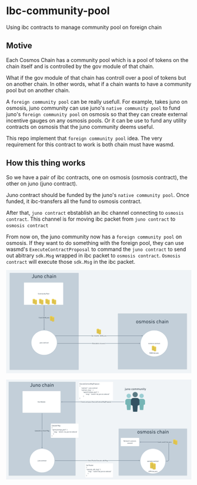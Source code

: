 # Ibc-community-pool
Using ibc contracts to manage community pool on foreign chain

## Motive
Each Cosmos Chain has a community pool which is a pool of tokens on the chain itself and is controlled by the gov module of that chain.

What if the gov module of that chain has controll over a pool of tokens but on another chain. In other words, what if a chain wants to have a community pool but on another chain. 

A `foreign community pool` can be really usefull. For example, takes juno on osmosis, juno community can use juno's `native community pool` to fund juno's `foreign community pool` on osmosis so that they can create external incentive gauges on any osmosis pools. Or it can be use to fund any utility contracts on osmosis that the juno community deems useful.

This repo implement that `foreign community pool` idea. The very requirement for this contract to work is both chain must have wasmd.

## How this thing works
So we have a pair of ibc contracts, one on osmosis (osmosis contract), the other on juno (juno contract).

Juno contract should be funded by the juno's `native community pool`. Once funded, it ibc-transfers all the fund to osmosis contract.

After that, `juno contract` ebstablish an ibc channel connecting to `osmosis contract`. This channel is for moving ibc packet from `juno contract` to `osmosis contract`

From now on, the juno community now has a `foreign community pool` on osmosis. If they want to do something with the foreign pool, they can use wasmd's `ExecuteContractProposal` to command the `juno contract` to send out abitrary `sdk.Msg` wrapped in ibc packet to `osmosis contract`. `Osmosis contract` will execute those `sdk.Msg` in the ibc packet.

![Alt text](Ibc-community1.png?raw=true "Title")

![Alt text](ibc-community-2.png?raw=true "Title")







